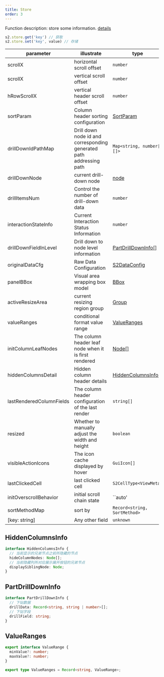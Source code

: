 ```yaml
---
title: Store
order: 3
---
```

Function description: store some information. [details](https://github.com/antvis/S2/blob/master/packages/s2-core/src/common/store/index.ts)

```ts
s2.store.get('key') // 获取
s2.store.set('key', value) // 存储
```

| parameter                | illustrate                                                          | type                                                             |
| ------------------------ | ------------------------------------------------------------------- | ---------------------------------------------------------------- |
| scrollX                  | horizontal scroll offset                                            | `number`                                                         |
| scrollX                  | vertical scroll offset                                              | `number`                                                         |
| hRowScrollX              | vertical header scroll offset                                       | `number`                                                         |
| sortParam                | Column header sorting configuration                                 | [SortParam](/docs/api/components/sheet-component/#sortparams) |
| drillDownIdPathMap       | Drill down node id and corresponding generated path addressing path | `Map<string, number[][]>`                                        |
| drillDownNode            | current drill-down node                                             | [node](/docs/api/basic-class/node)                            |
| drillItemsNum            | Control the number of drill-down data                               | `number`                                                         |
| interactionStateInfo     | Current Interaction Status Information                              | `number`                                                         |
| drillDownFieldInLevel    | Drill down to node level information                                | [PartDrillDownInfo\[\]](#partdrilldowninfo)                      |
| originalDataCfg          | Raw Data Configuration                                              | [S2DataConfig](/docs/api/general/S2DataConfig)                |
| panelBBox                | Visual area wrapping box model                                      | [BBox](/docs/api/basic-class/spreadsheet/#bbox)               |
| activeResizeArea         | current resizing region group                                       | [Group](https://g.antv.vision/zh/docs/api/group)                 |
| valueRanges              | conditional format value range                                      | [ValueRanges](#valueranges)                                      |
| initColumnLeafNodes      | The column header leaf node when it is first rendered               | [Node\[\]](/docs/api/basic-class/node)                        |
| hiddenColumnsDetail      | Hidden column header details                                        | [HiddenColumnsInfo\[\]](#hiddencolumnsinfo)                      |
| lastRenderedColumnFields | The column header configuration of the last render                  | `string[]`                                                       |
| resized                  | Whether to manually adjust the width and height                     | `boolean`                                                        |
| visibleActionIcons       | The icon cache displayed by hover                                   | `GuiIcon[]`                                                      |
| lastClickedCell          | last clicked cell                                                   | `S2CellType<ViewMeta>`                                           |
| initOverscrollBehavior   | initial scroll chain state                                          | \`\`auto'                                                        |
| sortMethodMap            | sort by                                                             | `Record<string, SortMethod>`                                     |
| \[key: string]           | Any other field                                                     | `unknown`                                                        |

## HiddenColumnsInfo

```ts
interface HiddenColumnsInfo {
  // 当前显示的兄弟节点之前所隐藏的节点
  hideColumnNodes: Node[];
  // 当前隐藏列所对应展示展开按钮的兄弟节点
  displaySiblingNode: Node;
}
```

## PartDrillDownInfo

```ts
interface PartDrillDownInfo {
  // 下钻数据
  drillData: Record<string, string | number>[];
  // 下钻字段
  drillField: string;
}
```

## ValueRanges

```ts
export interface ValueRange {
  minValue?: number;
  maxValue?: number;
}

export type ValueRanges = Record<string, ValueRange>;
```
